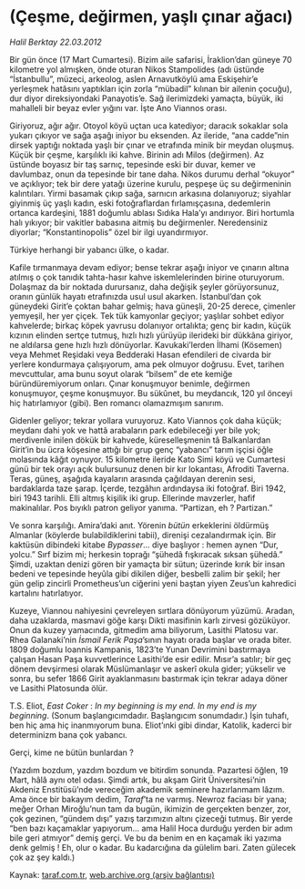 # (Çeşme, değirmen, yaşlı çınar ağacı)

*Halil Berktay 22.03.2012*

<div class="yazi"><p>Bir gün önce (17 Mart Cumartesi). Bizim aile safarisi, İraklion’dan güneye 70 kilometre yol almışken, önde oturan Nikos Stampolides (adı üstünde “İstanbullu”, müzeci, arkeolog, aslen Arnavutköylü ama Eskişehir’e yerleşmek hatâsını yaptıkları için zorla “mübadil” kılınan bir ailenin çocuğu), dur diyor direksiyondaki Panayotis’e. Sağ ilerimizdeki yamaçta, büyük, iki mahalleli bir beyaz evler yığını var. İşte Ano Viannos orası.</p>
<p>Giriyoruz, ağır ağır. Otoyol köyü uçtan uca katediyor; daracık sokaklar sola yukarı çıkıyor ve sağa aşağı iniyor bu eksenden. Az ileride, “ana cadde”nin dirsek yaptığı noktada yaşlı bir çınar ve etrafında minik bir meydan oluşmuş. Küçük bir çeşme, karşılıklı iki kahve. Birinin adı Milos (değirmen). Az üstünde boyasız bir taş sarnıç, tepesinde eski bir duvar, kemer ve davlumbaz, onun da tepesinde bir tane daha. Nikos durumu derhal “okuyor” ve açıklıyor; tek bir dere yatağı üzerine kurulu, peşpeşe üç su değirmeninin kalıntıları. Yirmi basamak çıkıp sağa, sarnıcın arkasına dolanıyoruz; siyahlar giyinmiş üç yaşlı kadın, eski fotoğraflardan fırlamışçasına, dedemlerin ortanca kardeşini, 1881 doğumlu ablası Sıdıka Hala’yı andırıyor. Biri hortumla halı yıkıyor; bir vakitler babasına aitmiş bu değirmenler. Neredensiniz diyorlar; “Konstantinopolis” özel bir ilgi uyandırmıyor. </p>
<p>Türkiye herhangi bir yabancı ülke, o kadar.</p>
<p>Kafile tırmanmaya devam ediyor; bense tekrar aşağı iniyor ve çınarın altına atılmış o çok tanıdık tahta-hasır kahve iskemlelerinden birine oturuyorum. Dolaşmaz da bir noktada durursanız, daha değişik şeyler görüyorsunuz, oranın günlük hayatı etrafınızda usul usul akarken. İstanbul’dan çok güneydeki Girit’e çoktan bahar gelmiş; hava güneşli, 20-25 derece, çimenler yemyeşil, her yer çiçek. Tek tük kamyonlar geçiyor; yaşlılar sohbet ediyor kahvelerde; birkaç köpek yavrusu dolanıyor ortalıkta; genç bir kadın, küçük kızının elinden sertçe tutmuş, hızlı hızlı yürüyüp ilerideki bir dükkâna giriyor, ne aldılarsa gene hızlı hızlı dönüyorlar. Kavukaki’lerden İlhami (Kösemen) veya Mehmet Reşidaki veya Bedderaki Hasan efendileri de civarda bir yerlere kondurmaya çalışıyorum, ama pek olmuyor doğrusu. Evet, tarihen mevcuttular, ama bunu soyut olarak “bilsem” de ete kemiğe büründüremiyorum onları. Çınar konuşmuyor benimle, değirmen konuşmuyor, çeşme konuşmuyor. Bu sükûnet, bu meydancık, 120 yıl önceyi hiç hatırlamıyor (gibi). Ben romancı olamazmışım sanırım. </p>
<p>Gidenler geliyor; tekrar yollara vuruyoruz. Kato Viannos çok daha küçük; meydanı dahi yok ve hattâ arabaların park edebileceği yer bile yok; merdivenle inilen dökük bir kahvede, küreselleşmenin tâ Balkanlardan Girit’in bu ücra köşesine attığı bir grup genç “yabancı” tarım işçisi öğle molasında kâğıt oynuyor. 15 kilometre ileride Kato Simi köyü ve Cumartesi günü bir tek orayı açık bulursunuz denen bir kır lokantası, Afroditi Taverna. Teras, güneş, aşağıda kayaların arasında çağıldayan derenin sesi, bardaklarda taze şarap. İçerde, tezgâhın ardındaysa iki fotoğraf. Biri 1942, biri 1943 tarihli. Elli altmış kişilik iki grup. Ellerinde mavzerler, hafif makinalılar. Pos bıyıklı patron geliyor yanıma. “Partizan, eh ? Partizan.”</p>
<p>Ve sonra karşılığı. Amira’daki anıt. Yörenin <i>bütün</i> erkeklerini öldürmüş Almanlar (köylerde bulabildiklerini tabii), direnişi cezalandırmak için. Bir kaktüsün dibindeki kitabe <i>Bypasser</i>... diye başlıyor : hemen aynen “Dur, yolcu.” Sırf bizim mi; herkesin toprağı “şühedâ fışkıracak sıksan şühedâ.” Şimdi, uzaktan denizi gören bir yamaçta bir sütun; üzerinde kırık bir insan bedeni ve tepesinde heyûla gibi dikilen diğer, besbelli zalim bir şekil; her gün gelip zincirli Prometheus’un ciğerini yeni baştan yiyen Zeus’un kahredici kartalını hatırlatıyor. </p>
<p>Kuzeye, Viannou nahiyesini çevreleyen sırtlara dönüyorum yüzümü. Aradan, daha uzaklarda, masmavi göğe karşı Dikti masifinin karlı zirvesi gözüküyor. Onun da kuzey yamacında, gitmedim ama biliyorum, Lasithi Platosu var. Rhea Galanaki’nin <i>İsmail Ferik Paşa</i>’sının hayatı orada başlar ve orada biter. 1809 doğumlu Ioannis Kampanis, 1823’te Yunan Devrimini bastırmaya çalışan Hasan Paşa kuvvetlerince Lasithi’de esir edilir. Mısır’a satılır; bir geç dönem devşirmesi olarak Müslümanlaşır ve askerî okula gider; yükselir ve sonra, bu sefer 1866 Girit ayaklanmasını bastırmak için tekrar adaya döner ve Lasithi Platosunda ölür.</p>
<p>T.S. Eliot, <i>East Coker</i> : <i>In my beginning is my end. In my end is my beginning</i>. (Sonum başlangıcımdadır. Başlangıcım sonumdadır.) İşin tuhafı, ben hiç ama hiç inanmıyorum buna. Eliot’ınki gibi dindar, Katolik, kaderci bir determinizm bana çok yabancı. </p>
<p>Gerçi, kime ne bütün bunlardan ?</p>
<p>(Yazdım bozdum, yazdım bozdum ve bitirdim sonunda. Pazartesi öğlen, 19 Mart, hâlâ aynı otel odası. Şimdi artık, bu akşam Girit Üniversitesi’nin Akdeniz Enstitüsü’nde vereceğim akademik seminere hazırlanmam lâzım. Ama önce bir bakayım dedim, <i>Taraf</i>’ta ne varmış. Newroz faciası bir yana; meğer Orhan Miroğlu’nun tam da bugün, ikimizin de gerçekten benzer, zor, çok gezinen, “gündem dışı” yazış tarzımızın altını çizeceği tutmuş. Bir yerde “ben bazı kaçamaklar yapıyorum... ama Halil Hoca durduğu yerden bir adım bile geri atmıyor” demiş gerçi. Ve bu da benim en en kaçamak iki yazıma denk gelmiş ! Eh, olur o kadar. Bu kadarcığına da gülelim bari. Zaten gülecek çok az şey kaldı.)</p>
</div>

Kaynak: [taraf.com.tr](http://www.taraf.com.tr/halil-berktay/makale-cesme-degirmen-yasli-cinar-agaci.htm), [web.archive.org (arşiv bağlantısı)](http://web.archive.org/web/20130823050028/http://www.taraf.com.tr/halil-berktay/makale-cesme-degirmen-yasli-cinar-agaci.htm)
